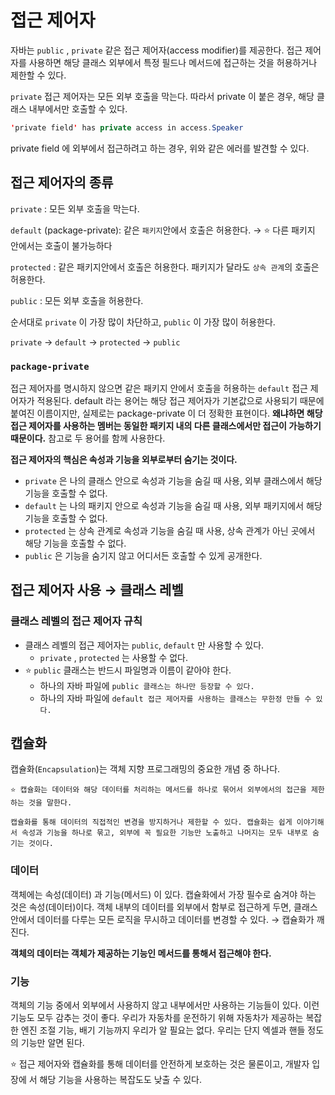 # 접근 제어자

자바는 `public` , `private` 같은 접근 제어자(access modifier)를 제공한다. 접근 제어자를 사용하면 해당 클래스 외부에서 특정 필드나 메서드에 접근하는 것을 허용하거나 제한할 수 있다.

`private` 접근 제어자는 모든 외부 호출을 막는다. 따라서 private 이 붙은 경우, 해당 클래스 내부에서만 호출할 수 있다.

```java
'private field' has private access in access.Speaker
```

private field 에 외부에서 접근하려고 하는 경우, 위와 같은 에러를 발견할 수 있다.

## **접근 제어자의 종류**

`private` : 모든 외부 호출을 막는다.

`default` (package-private): 같은 `패키지`안에서 호출은 허용한다. → ⭐️ 다른 패키지 안에서는 호출이 불가능하다 

`protected` : 같은 패키지안에서 호출은 허용한다. 패키지가 달라도 `상속 관계`의 호출은 허용한다.

`public` : 모든 외부 호출을 허용한다.

순서대로 `private` 이 가장 많이 차단하고, `public` 이 가장 많이 허용한다. 

`private` → `default` → `protected` → `public`

### **`package-private`**

접근 제어자를 명시하지 않으면 같은 패키지 안에서 호출을 허용하는 `default` 접근 제어자가 적용된다. default 라는 용어는 해당 접근 제어자가 기본값으로 사용되기 때문에 붙여진 이름이지만, 실제로는 package-private 이 더 정확한 표현이다. **왜냐하면 해당 접근 제어자를 사용하는 멤버는 동일한 패키지 내의 다른 클래스에서만 접근이 가능하기 때문이다.** 참고로 두 용어를 함께 사용한다.

**접근 제어자의 핵심은 속성과 기능을 외부로부터 숨기는 것이다.**

- `private` 은 나의 클래스 안으로 속성과 기능을 숨길 때 사용, 외부 클래스에서 해당 기능을 호출할 수 없다.
- `default` 는 나의 패키지 안으로 속성과 기능을 숨길 때 사용, 외부 패키지에서 해당 기능을 호출할 수 없다.
- `protected` 는 상속 관계로 속성과 기능을 숨길 때 사용, 상속 관계가 아닌 곳에서 해당 기능을 호출할 수 없다.
- `public` 은 기능을 숨기지 않고 어디서든 호출할 수 있게 공개한다.

## 접근 제어자 사용 → 클래스 레벨

### 클래스 레벨의 접근 제어자 규칙

- 클래스 레벨의 접근 제어자는 `public`, `default` 만 사용할 수 있다.
    - `private` , `protected` 는 사용할 수 없다.
- ⭐️ `public` 클래스는 반드시 파일명과 이름이 같아야 한다.
    - 하나의 자바 파일에 `public 클래스는 하나만 등장할 수 있다.`
    - 하나의 자바 파일에 `default 접근 제어자를 사용하는 클래스는 무한정 만들 수 있다.`

## 캡슐화

캡슐화(`Encapsulation`)는 객체 지향 프로그래밍의 중요한 개념 중 하나다. 

    ⭐️ 캡슐화는 데이터와 해당 데이터를 처리하는 메서드를 하나로 묶어서 외부에서의 접근을 제한하는 것을 말한다. 

    캡슐화를 통해 데이터의 직접적인 변경을 방지하거나 제한할 수 있다. 캡슐화는 쉽게 이야기해서 속성과 기능을 하나로 묶고, 외부에 꼭 필요한 기능만 노출하고 나머지는 모두 내부로 숨기는 것이다.

### 데이터

객체에는 속성(데이터) 과 기능(메서드) 이 있다. 캡슐화에서 가장 필수로 숨겨야 하는 것은 속성(데이터)이다. 객체 내부의 데이터를 외부에서 함부로 접근하게 두면, 클래스 안에서 데이터를 다루는 모든 로직을 무시하고 데이터를 변경할 수 있다. → 캡슐화가 깨진다.

**객체의 데이터는 객체가 제공하는 기능인 메서드를 통해서 접근해야 한다.**

### 기능

객체의 기능 중에서 외부에서 사용하지 않고 내부에서만 사용하는 기능들이 있다. 이런 기능도 모두 감추는 것이 좋다. 우리가 자동차를 운전하기 위해 자동차가 제공하는 복잡한 엔진 조절 기능, 배기 기능까지 우리가 알 필요는 없다. 우리는 단지 엑셀과 핸들 정도의 기능만 알면 된다.
	
⭐️ 접근 제어자와 캡슐화를 통해 데이터를 안전하게 보호하는 것은 물론이고, 개발자 입장에 서 해당 기능을 사용하는 복잡도도 낮출 수 있다.